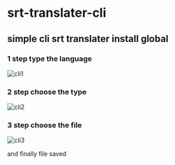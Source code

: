 # srt-translater-cli
## simple cli srt translater install global

### 1 step type the language
![cli1](https://user-images.githubusercontent.com/71392741/211582835-1ca3777d-e1ad-4fc4-97e0-72a1c110ecde.jpg)

### 2 step choose the type
![cli2](https://user-images.githubusercontent.com/71392741/211583456-f2b5e7d3-1186-4dff-8783-42b540fbc5b2.jpg)

### 3 step choose the file
![cli3](https://user-images.githubusercontent.com/71392741/211583722-ac0d6a5d-c1ab-4127-bd04-1d395ad10f1c.jpg)

and finally file saved
